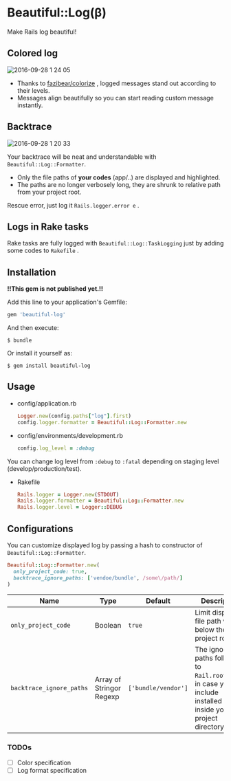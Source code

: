 # Beautiful::Log(β)

Make Rails log beautiful!

## Colored log

![2016-09-28 1 24 05](https://cloud.githubusercontent.com/assets/1780339/18882983/67c4e460-851c-11e6-9600-fc100e7b7130.png)

- Thanks to [fazibear/colorize](https://github.com/fazibear/colorize) , logged messages stand out according to their levels.
- Messages align beautifully so you can start reading custom message instantly.

## Backtrace

![2016-09-28 1 20 33](https://cloud.githubusercontent.com/assets/1780339/18882985/6a8ce580-851c-11e6-9331-e1a8693e93d4.png)

Your backtrace will be neat and understandable with `Beautiful::Log::Formatter`.

- Only the file paths of **your codes** (app/..) are displayed and highlighted.
- The paths are no longer verbosely long, they are shrunk to relative path from your project root.

Rescue error, just log it `Rails.logger.error e` .

## Logs in Rake tasks

Rake tasks are fully logged with `Beautiful::Log::TaskLogging` just by adding some codes to `Rakefile` .

## Installation

**!!This gem is not published yet.!!**

Add this line to your application's Gemfile:

```ruby
gem 'beautiful-log'
```

And then execute:

```
$ bundle
```

Or install it yourself as:

```
$ gem install beautiful-log
```

## Usage

- config/application.rb

  ```ruby
  Logger.new(config.paths["log"].first)
  config.logger.formatter = Beautiful::Log::Formatter.new
  ```

- config/environments/development.rb

  ```ruby
  config.log_level = :debug
  ```

You can change log level from `:debug` to `:fatal` depending on staging level (develop/production/test).

- Rakefile

  ```ruby
  Rails.logger = Logger.new(STDOUT)
  Rails.logger.formatter = Beautiful::Log::Formatter.new
  Rails.logger.level = Logger::DEBUG
  ```

## Configurations

You can customize displayed log by passing a hash to constructor of `Beautiful::Log::Formatter`.

```ruby
Beautiful::Log::Formatter.new(
  only_project_code: true,
  backtrace_ignore_paths: ['vendoe/bundle', /some\/path/]
)
```

Name                     | Type                     | Default             | Description
------------------------ | ------------------------ | ------------------- | -----------------------------------------------------------------------------------------------------------------
`only_project_code`      | Boolean                  | `true`              | Limit displayed file path within below the project root.
`backtrace_ignore_paths` | Array of Stringor Regexp | `['bundle/vendor']` | The ignore paths following to `Rail.root.to_s`, in case you include installed gems inside your project directory. |

### TODOs

- [ ] Color specification
- [ ] Log format specification
